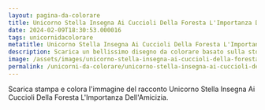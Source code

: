 ```yaml
---
layout: pagina-da-colorare
title: Unicorno Stella Insegna Ai Cuccioli Della Foresta L'Importanza Dell'Amicizia.
date: 2024-02-09T18:30:53.000016
tags: unicornidacolorare
metatitle: Unicorno Stella Insegna Ai Cuccioli Della Foresta L'Importanza Dell'Amicizia. da colorare
description: Scarica un bellissimo disegno da colorare basato sulla storia Unicorno Stella Insegna Ai Cuccioli Della Foresta L'Importanza Dell'Amicizia.
image: /assets/images/unicorno-stella-insegna-ai-cuccioli-della-foresta-l'importanza-dell'amicizia..png
permalink: /unicorni-da-colorare/unicorno-stella-insegna-ai-cuccioli-della-foresta-l'importanza-dell'amicizia..html
---
```

Scarica stampa e colora l'immagine del racconto Unicorno Stella Insegna Ai Cuccioli Della Foresta L'Importanza Dell'Amicizia.
